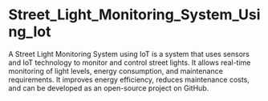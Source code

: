 
<h1 align="left">Street_Light_Monitoring_System_Using_Iot </h1>
<p align="left">
      A Street Light Monitoring System using IoT is a system that uses sensors and IoT technology to monitor and control street lights. It allows real-time monitoring of light levels, energy consumption, and 
      maintenance requirements. It improves energy efficiency, reduces maintenance costs, and can be developed as an open-source project on GitHub.
</p>
<a href="#" align="right">
    
</a>
